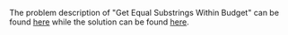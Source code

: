 The problem description of "Get Equal Substrings Within Budget" can be found [here](https://leetcode.com/problems/get-equal-substrings-within-budget/) while the solution can be found [here](https://github.com/aurimas13/LeetCode-HackerRank-MAANG/blob/main/LeetCode/Python%20Solutions/Get%20Equal%20Substrings%20Within%20Budget/get.py).